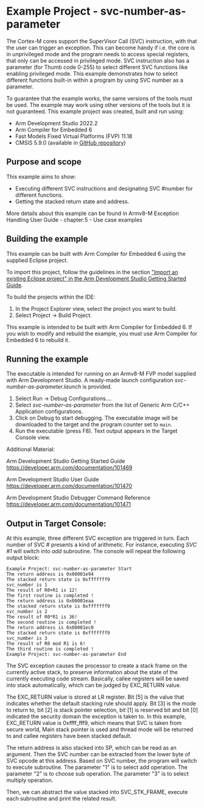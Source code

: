 # Example Project - svc-number-as-parameter

The Cortex-M cores support the SuperVisor Call (SVC) instruction, with that the user can trigger an exception. This can become handy if i.e. the core is in unprivileged mode and the program needs to access special registers, that only can be accessed in privileged mode. SVC instruction also has a parameter (for Thumb code 0-255) to select different SVC functions like enabling privileged mode. 
This example demonstrates how to select different functions built-in within a program by using SVC number as a parameter.

To guarantee that the example works, the same versions of the tools must be used. The example may work using other versions of the tools but it is not guaranteed. This example project was created, built and run using:

- Arm Development Studio 2022.2
- Arm Compiler for Embedded 6
- Fast Models Fixed Virtual Platforms (FVP) 11.18
- CMSIS 5.9.0 (available in [GitHub repository](https://github.com/ARM-software/CMSIS_5))

## Purpose and scope

This example aims to show:

- Executing different SVC instructions and designating SVC #number for different functions.
- Getting the stacked return state and address. 

More details about this example can be found in Armv8-M Exception Handling User Guide - chapter:5 - Use case examples

## Building the example

This example can be built with Arm Compiler for Embedded 6 using the supplied Eclipse project.

To import this project, follow the guidelines in the section ["Import an existing Eclipse project" in the Arm Development Studio Getting Started Guide](https://developer.arm.com/documentation/101469/2022-1/Projects-and-examples-in-Arm-Development-Studio/Importing-and-exporting-projects/Import-an-existing-Eclipse-project?lang=en). 

To build the projects within the IDE:

1. In the Project Explorer view, select the project you want to build.
2. Select Project → Build Project.

This example is intended to be built with Arm Compiler for Embedded 6. If you wish to modify and rebuild the example, you must use Arm Compiler for Embedded 6 to rebuild it.


## Running the example

The executable is intended for running on an Armv8-M FVP model supplied with Arm Development Studio. A ready-made launch configuration *svc-number-as-parameter.launch* is provided.

1. Select Run → Debug Configurations....
2. Select *svc-number-as-parameter* from the list of Generic Arm C/C++ Application configurations.
3. Click on Debug to start debugging. The executable image will be downloaded to the target and the program counter set to `main`.
4. Run the executable (press F8). Text output appears in the Target Console view.

Additional Material:

Arm Development Studio Getting Started Guide
https://developer.arm.com/documentation/101469

Arm Development Studio User Guide
https://developer.arm.com/documentation/101470

Arm Development Studio Debugger Command Reference
https://developer.arm.com/documentation/101471

## Output in Target Console:

At this example, three different SVC exception are triggered in turn. Each number of SVC #<num> presents a kind of arithmetic. For instance, executing *SVC #1* will switch into *add* subroutine. The console will repeat the following output block:


```
Example Project: svc-number-as-parameter Start
The return address is 0x00001e94 
The stacked return state is 0xfffffff9 
svc_number is 1 
The result of R0+R1 is 12!
The first routine is completed !
The return address is 0x00001eaa 
The stacked return state is 0xfffffff9 
svc_number is 2 
The result of R0*R1 is 36!
The second routine is completed !
The return address is 0x00001ec0 
The stacked return state is 0xfffffff9 
svc_number is 3 
The result of R0 mod R1 is 6!
The third routine is completed !
Example Project: svc-number-as-parameter End
```

The SVC exception causes the processor to create a stack frame on the currently active stack, to preserve information about the state of the currently executing code stream. Basically, callee registers will be saved into stack automatically, which can be judged by EXC_RETURN value. 

The EXC_RETURN value is stored at LR register. Bit [5] is the value that indicates whether the default stacking rule should apply. Bit [3] is the mode to return to, bit [2] is stack pointer selection, bit [1] is reserved bit and bit [0] indicated the security domain the exception is taken to. In this example, EXC_RETURN value is 0xffff_fff9, which means that SVC is taken from secure world, Main stack pointer is used and thread mode will be returned to and callee registers have been stacked default.

The return address is also stacked into SP, which can be read as an argument. Then the SVC number can be extracted from the lower byte of SVC opcode at this address. Based on SVC number, the program will switch to execute subroutine. The parameter "1" is to select add operation. The parameter "2" is to choose sub operation. The parameter "3" is to select multiply operation.

Then, we can abstract the value stacked into SVC_STK_FRAME, execute each subroutine and print the related result.


